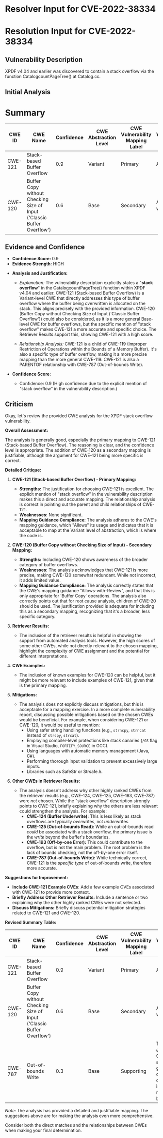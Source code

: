 # Resolver Input for CVE-2022-38334

# Resolution Input for CVE-2022-38334

## Vulnerability Description
XPDF v4.04 and earlier was discovered to contain a stack overflow via the function CatalogcountPageTree() at Catalog.cc.

## Initial Analysis
# Summary
| CWE ID | CWE Name | Confidence | CWE Abstraction Level | CWE Vulnerability Mapping Label | CWE-Vulnerability Mapping Notes |
|---|---|---|---|---|---|
| CWE-121 | Stack-based Buffer Overflow | 0.9 | Variant | Primary | Allowed |
| CWE-120 | Buffer Copy without Checking Size of Input ('Classic Buffer Overflow') | 0.6 | Base | Secondary | Allowed-with-Review |

## Evidence and Confidence

*   **Confidence Score:** 0.9
*   **Evidence Strength:** HIGH

- **Analysis and Justification:**  
  - *Explanation:* The vulnerability description explicitly states a "**stack overflow**" in the CatalogcountPageTree() function within XPDF v4.04 and earlier. CWE-121 (Stack-based Buffer Overflow) is a Variant-level CWE that directly addresses this type of buffer overflow where the buffer being overwritten is allocated on the stack. This aligns precisely with the provided information. CWE-120 (Buffer Copy without Checking Size of Input ('Classic Buffer Overflow')) could also be considered, as it is a more general Base-level CWE for buffer overflows, but the specific mention of "stack overflow" makes CWE-121 a more accurate and specific choice. The Retriever Results support this, showing CWE-121 with a high score.
  
  - *Relationship Analysis:* CWE-121 is a child of CWE-119 (Improper Restriction of Operations within the Bounds of a Memory Buffer). It's also a specific type of buffer overflow, making it a more precise mapping than the more general CWE-119. CWE-121 is also a PARENTOF relationship with CWE-787 (Out-of-bounds Write).

- **Confidence Score:**  
  - Confidence: 0.9 (High confidence due to the explicit mention of "stack overflow" in the vulnerability description.)

## Criticism
Okay, let's review the provided CWE analysis for the XPDF stack overflow vulnerability.

**Overall Assessment:**

The analysis is generally good, especially the primary mapping to CWE-121 (Stack-based Buffer Overflow). The reasoning is clear, and the confidence level is appropriate. The addition of CWE-120 as a secondary mapping is justifiable, although the argument for CWE-121 being more specific is correct.

**Detailed Critique:**

1.  **CWE-121 (Stack-based Buffer Overflow) - Primary Mapping:**

    *   **Strengths:** The justification for choosing CWE-121 is excellent. The explicit mention of "stack overflow" in the vulnerability description makes this a direct and accurate mapping. The relationship analysis is correct in pointing out the parent and child relationships of CWE-121.
    *   **Weaknesses:** None significant.
    *   **Mapping Guidance Compliance:** The analysis adheres to the CWE's mapping guidance, which "Allows" its usage and indicates that it is acceptable to map at the Variant level of abstraction, which is where the code is.

2.  **CWE-120 (Buffer Copy without Checking Size of Input) - Secondary Mapping:**

    *   **Strengths:** Including CWE-120 shows awareness of the broader category of buffer overflows.
    *   **Weaknesses:**  The analysis acknowledges that CWE-121 is more precise, making CWE-120 somewhat redundant. While not incorrect, it adds limited value.
    *   **Mapping Guidance Compliance:** The analysis correctly states that the CWE's mapping guidance "Allows-with-Review", and that this is only appropriate for 'Buffer Copy' operations. The analysis also correctly points out that for root cause analysis, children of CWE-20 should be used. The justification provided is adequate for including this as a secondary mapping, recognizing that it's a broader, less specific category.

3.  **Retriever Results:**

    *   The inclusion of the retriever results is helpful in showing the support from automated analysis tools. However, the high scores of some other CWEs, while not directly relevant to the chosen mapping, highlight the complexity of CWE assignment and the potential for different interpretations.

4.  **CWE Examples:**

    *   The inclusion of known examples for CWE-120 can be helpful, but it might be more relevant to include examples of CWE-121, given that is the primary mapping.

5.  **Mitigations:**

    *   The analysis does not explicitly discuss mitigations, but this is acceptable for a mapping exercise. In a more complete vulnerability report, discussing possible mitigations based on the chosen CWEs would be beneficial. For example, when considering CWE-121 or CWE-120, it would be useful to mention:
        *   Using safer string handling functions (e.g., `strncpy`, `strncat` instead of `strcpy`, `strcat`).
        *   Employing compiler-level protections like stack canaries (`/GS` flag in Visual Studio, `FORTIFY_SOURCE` in GCC).
        *   Using languages with automatic memory management (Java, C#).
        *   Performing thorough input validation to prevent excessively large inputs.
        *   Libraries such as SafeStr or Strsafe.h.

6.  **Other CWEs in Retriever Results:**

    *   The analysis doesn't address why other highly ranked CWEs from the retriever results (e.g., CWE-124, CWE-125, CWE-193, CWE-787) were *not* chosen. While the "stack overflow" description strongly points to CWE-121, briefly explaining why the others are less relevant could strengthen the analysis.  For example:
        *   **CWE-124 (Buffer Underwrite):**  This is less likely as stack overflows are typically *over*writes, not *under*writes.
        *   **CWE-125 (Out-of-bounds Read):** While an out-of-bounds read *could* be associated with a stack overflow, the primary issue is the *write* beyond the buffer's boundaries.
        *   **CWE-193 (Off-by-one Error):** This could contribute to the overflow, but is not the main problem. The root problem is the lack of bounds checking, not the off-by-one error itself.
        *   **CWE-787 (Out-of-bounds Write):** While technically correct, CWE-121 is the *specific type* of out-of-bounds write, therefore more accurate.

**Suggestions for Improvement:**

*   **Include CWE-121 Example CVEs:**  Add a few example CVEs associated with CWE-121 to provide more context.
*   **Briefly Address Other Retriever Results:**  Include a sentence or two explaining why the other highly ranked CWEs were not selected.
*   **Discuss Mitigations:** Briefly discuss potential mitigation strategies related to CWE-121 and CWE-120.

**Revised Summary Table:**

| CWE ID | CWE Name | Confidence | CWE Abstraction Level | CWE Vulnerability Mapping Label | CWE-Vulnerability Mapping Notes |
|---|---|---|---|---|---|
| CWE-121 | Stack-based Buffer Overflow | 0.9 | Variant | Primary | Allowed |
| CWE-120 | Buffer Copy without Checking Size of Input ('Classic Buffer Overflow') | 0.6 | Base | Secondary | Allowed-with-Review |
| CWE-787 | Out-of-bounds Write | 0.3 | Base | Supporting | This CWE is a Parent of CWE-121 and is the general case of writing outside the intended memory buffer. |

*Note:* The analysis has provided a detailed and justifiable mapping. The suggestions above are for making the analysis even more comprehensive.

Consider both the direct matches and the relationships between CWEs
when making your final determination.
        